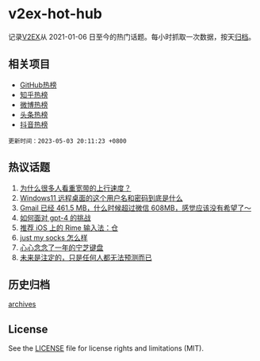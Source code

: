 # v2ex-hot-hub

 记录[V2EX](https://www.v2ex.com/)从 2021-01-06 日至今的热门话题。每小时抓取一次数据，按天[归档](archives)。
 
 ## 相关项目

- [GitHub热榜](https://github.com/snaildev/github-hot-hub)
- [知乎热榜](https://github.com/snaildev/zhihu-hot-hub)
- [微博热榜](https://github.com/snaildev/weibo-hot-hub)
- [头条热榜](https://github.com/snaildev/toutiao-hot-hub)
- [抖音热榜](https://github.com/snaildev/douyin-hot-hub)


 `更新时间：2023-05-03 20:11:23 +0800`

## 热议话题

1. [为什么很多人看重宽带的上行速度？](https://www.v2ex.com/t/936960)
1. [Windows11 远程桌面的这个用户名和密码到底是什么](https://www.v2ex.com/t/936942)
1. [Gmail 已经 461.5 MB，什么时候超过微信 608MB，感觉应该没有希望了～](https://www.v2ex.com/t/936978)
1. [如何面对 gpt-4 的挑战](https://www.v2ex.com/t/936923)
1. [推荐 iOS 上的 Rime 输入法：仓](https://www.v2ex.com/t/936966)
1. [just my socks 怎么样](https://www.v2ex.com/t/936967)
1. [心心念念了一年的宁芝键盘](https://www.v2ex.com/t/937039)
1. [未来是注定的，只是任何人都无法预测而已](https://www.v2ex.com/t/937007)

## 历史归档

[archives](archives)

## License

See the [LICENSE](LICENSE) file for license rights and limitations (MIT).

